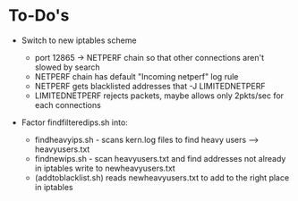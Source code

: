 # To-Do's

- Switch to new iptables scheme 
	- port 12865 -> NETPERF chain so that other connections aren't slowed by search
	- NETPERF chain has default "Incoming netperf" log rule
	- NETPERF gets blacklisted addresses that -J LIMITEDNETPERF
	- LIMITEDNETPERF rejects packets, maybe allows only 2pkts/sec for each connections

- Factor findfilteredips.sh into:
	- findheavyips.sh - scans kern.log files to find heavy users --> heavyusers.txt
	- findnewips.sh - scan heavyusers.txt and find addresses not already in iptables
		write to newheavyusers.txt
	- (addtoblacklist.sh) reads newheavyusers.txt to add to the right place in iptables